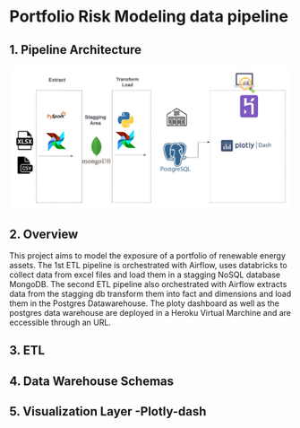 # Portfolio Risk Modeling data pipeline

## 1. Pipeline Architecture

![Image]( /enr_risk_modeling/env/images/blx_mdp_etl_pipeline.jpeg "Portolio risk modling data pipeline")

## 2. Overview
This project aims to model the exposure of a portfolio of renewable energy assets.
The 1st ETL pipeline is orchestrated with Airflow, uses databricks to collect data from excel files and load them in a stagging NoSQL database MongoDB. The second ETL pipeline also orchestrated with Airflow extracts data from the stagging db transform them into fact and dimensions and load them in the Postgres Datawarehouse. The ploty dashboard as well as the postgres data warehouse are deployed in a Heroku Virtual Marchine and are eccessible through an URL.

## 3. ETL

## 4. Data Warehouse Schemas

## 5. Visualization Layer -Plotly-dash

